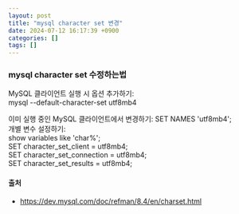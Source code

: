 ```yaml
---
layout: post
title: "mysql character set 변경"
date: 2024-07-12 16:17:39 +0900
categories: []
tags: []
---
```


### mysql character set 수정하는법

MySQL 클라이언트 실행 시 옵션 추가하기:  
mysql --default-character-set utf8mb4

이미 실행 중인 MySQL 클라이언트에서 변경하기:
SET NAMES 'utf8mb4';  
개별 변수 설정하기:  
show variables like 'char%';  
SET character_set_client = utf8mb4;  
SET character_set_connection = utf8mb4;  
SET character_set_results = utf8mb4;

#### 출처

- https://dev.mysql.com/doc/refman/8.4/en/charset.html
